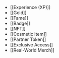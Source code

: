 - [[Experience (XP)]]
- [[Gold]]
- [[Fame]]
- [[Badge]]
- [[NFT]]
- [[Cosmetic Item]]
- [[Partner Token]]
- [[Exclusive Access]]
- [[Real-World Merch]]